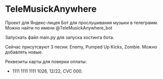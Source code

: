 # TeleMusickAnywhere

Проект для Яндекс-лицея
Бот для прослушивания музыки в телеграмм. Можно найти по имени @TeleMusickAnywhere_bot

Запускать файл main.py для запуска хостинга бота.

Сейчас присутсвуют 3 песни: Enemy, Pumped Up Kicks, Zombie. Можно добавлять новые.

Реквезиты карты для поверки оплаты:
- 1111 1111 1111 1026, 12/22, CVC 000.
